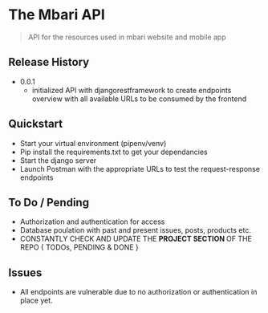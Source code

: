 # The Mbari API 
> API for the resources used in mbari website and mobile app


## Release History

* 0.0.1
    * initialized API with djangorestframework to create endpoints overview with all available URLs to be consumed by the frontend


## Quickstart

* Start your virtual environment (pipenv/venv)
* Pip install the requirements.txt to get your dependancies
* Start the django server
* Launch Postman with the appropriate URLs to test the request-response endpoints


## To Do / Pending

* Authorization and authentication for access
* Database poulation with past and present issues, posts, products etc.
* CONSTANTLY CHECK AND UPDATE THE <strong> PROJECT SECTION </strong> OF THE REPO { TODOs, PENDING & DONE }



## Issues
* All endpoints are vulnerable due to no authorization or authentication in place yet.

